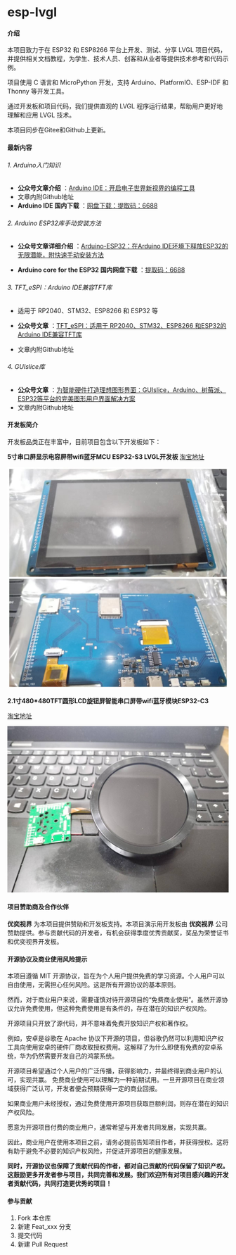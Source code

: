 # esp-lvgl

#### 介绍

本项目致力于在 ESP32 和 ESP8266 平台上开发、测试、分享 LVGL 项目代码，并提供相关文档教程，为学生、技术人员、创客和从业者等提供技术参考和代码示例。

项目使用 C 语言和 MicroPython 开发，支持 Arduino、PlatformIO、ESP-IDF 和 Thonny 等开发工具。

通过开发板和项目代码，我们提供直观的 LVGL 程序运行结果，帮助用户更好地理解和应用 LVGL 技术。

本项目同步在Gitee和Github上更新。

#### 最新内容

###### 1. Arduino入门知识

-  **公众号文章介绍** ：[Arduino IDE：开启电子世界新视界的编程工具](http://https://mp.weixin.qq.com/s/TkQT3FdRbCkaLZswKrsMrw)
-  文章内附Github地址
-  **Arduino IDE 国内下载** ：[网盘下载：提取码：6688](https://pan.baidu.com/s/1a26dNOMuRdsQojYUlaiGWg?pwd=6688)

###### 2. Arduino ESP32库手动安装方法

- **公众号文章详细介绍** ：[Arduino-ESP32：在Arduino IDE环境下释放ESP32的无限潜能，附快速手动安装方法](https://mp.weixin.qq.com/s/F676rOa4q0rTdAA0S5TTEg)

-  **Arduino core for the ESP32 国内网盘下载** ：[提取码：6688](hhttps://pan.baidu.com/s/1wwIw3zKf_3XaCC82JdzRzA?pwd=6688 )

###### 3. TFT_eSPI：Arduino IDE兼容TFT库

- 适用于 RP2040、STM32、ESP8266 和 ESP32 等

-  **公众号文章** ：[TFT_eSPI：适用于 RP2040、STM32、ESP8266 和ESP32的Arduino IDE兼容TFT库](https://mp.weixin.qq.com/s/FE1P6cMRpf8qMHzx_VDd7A)

- 文章内附Github地址

###### 4. GUIslice库

-  **公众号文章** ：[为智能硬件打造理想图形界面：GUIslice，Arduino、树莓派、ESP32等平台的完美图形用户界面解决方案](https://mp.weixin.qq.com/s/RFG_fM8egNP1N_4Fsi7NLQ)
- 文章内附Github地址

#### 开发板简介

开发板品类正在丰富中，目前项目包含以下开发板如下：

 **5寸串口屏显示电容屏带wifi蓝牙MCU ESP32-S3 LVGL开发板** [淘宝地址](https://item.taobao.com/item.htm?abbucket=13&id=798848483330&ns=1&priceTId=213e37f817176722778368647ef13c&spm=a21n57.1.item.1.3add523ckCH6Eg)

![5寸串口屏显示电容屏带wifi蓝牙MCU ESP32-S3 LVGL开发板](image/%E5%BE%AE%E4%BF%A1%E5%9B%BE%E7%89%87_20240606190540.jpg)


 **2.1寸480*480TFT圆形LCD旋钮屏智能串口屏带wifi蓝牙模块ESP32-C3** 

[淘宝地址](https://item.taobao.com/item.htm?id=720034878786&spm=a1z10.1-c-s.w4023-23954068088.10.27ac1ecd8jserj)


![2.1寸480*480TFT圆形LCD旋钮屏智能串口屏带wifi蓝牙模块ESP32-C3](image/%E5%BE%AE%E4%BF%A1%E5%9B%BE%E7%89%87_20240606190550.jpg)
#### 项目赞助商及合作伙伴

 **优奕视界**  为本项目提供赞助和开发板支持。本项目演示用开发板由  **优奕视界**  公司赞助提供。参与贡献代码的开发者，有机会获得季度优秀贡献奖，奖品为荣誉证书和优奕视界开发板。

#### 开源协议及商业使用风险提示

 本项目遵循 MIT 开源协议，旨在为个人用户提供免费的学习资源。个人用户可以自由使用，无需担心任何风险。这是所有开源协议的基本原则。

然而，对于商业用户来说，需要谨慎对待开源项目的“免费商业使用”。虽然开源协议允许免费使用，但这种免费使用是有条件的，存在潜在的知识产权风险。

开源项目只开放了源代码，并不意味着免费开放知识产权和著作权。

例如，安卓是谷歌在 Apache 协议下开源的项目，但谷歌仍然可以利用知识产权工具向使用安卓的硬件厂商收取授权费用。这解释了为什么即使有免费的安卓系统，华为仍然需要开发自己的鸿蒙系统。

开源项目希望通过个人用户的广泛传播，获得影响力，并最终得到商业用户的认可，实现共赢。 免费商业使用可以理解为一种前期试用。一旦开源项目在商业领域获得广泛认可，开发者便会预期获得一定的商业回报。

如果商业用户未经授权，通过免费使用开源项目获取巨额利润，则存在潜在的知识产权风险。

愿意为开源项目付费的商业用户，通常希望与开发者共同发展，实现共赢。

因此，商业用户在使用本项目之前，请务必提前告知项目作者，并获得授权。这将有助于避免不必要的知识产权风险，并促进开源项目的健康发展。 

 **同时，开源协议也保障了贡献代码的作者，都对自己贡献的代码保留了知识产权。这鼓励更多开发者参与项目，共同完善和发展。我们欢迎所有对项目感兴趣的开发者贡献代码，共同打造更优秀的项目！** 

#### 参与贡献

1.  Fork 本仓库
2.  新建 Feat_xxx 分支
3.  提交代码
4.  新建 Pull Request



